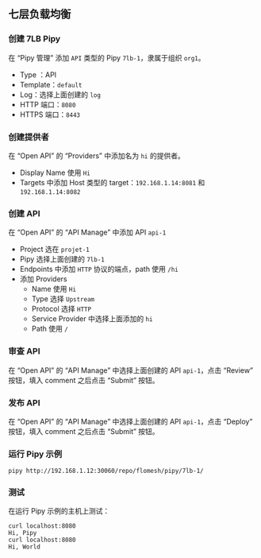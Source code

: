 ## 七层负载均衡

### 创建 7LB Pipy

在 “Pipy 管理” 添加 `API` 类型的 Pipy `7lb-1`，隶属于组织 `org1`。

- Type ：API
- Template：`default`
- Log：选择上面创建的 `log`
- HTTP 端口：`8080`
- HTTPS 端口：`8443`

### 创建提供者

在 “Open API” 的 “Providers” 中添加名为 `hi` 的提供者。

- Display Name 使用 `Hi`
- Targets 中添加 Host 类型的 target：`192.168.1.14:8081` 和 `192.168.1.14:8082`

### 创建 API

在 “Open API” 的 “API Manage” 中添加 API `api-1`

- Project 选在 `projet-1`
- Pipy 选择上面创建的 `7lb-1`
- Endpoints 中添加 `HTTP` 协议的端点，path 使用 `/hi`
- 添加 Providers
  - Name 使用 `Hi`
  - Type 选择 `Upstream`
  - Protocol 选择 `HTTP`
  - Service Provider 中选择上面添加的 `hi`
  - Path 使用 `/`

### 审查 API

在 “Open API” 的 “API Manage” 中选择上面创建的 API `api-1`，点击 “Review” 按钮，填入 comment 之后点击 “Submit” 按钮。

### 发布 API

在 “Open API” 的 “API Manage” 中选择上面创建的 API `api-1`，点击 “Deploy” 按钮，填入 comment 之后点击 “Submit” 按钮。

### 运行 Pipy 示例

```shell
pipy http://192.168.1.12:30060/repo/flomesh/pipy/7lb-1/
```

### 测试

在运行 Pipy 示例的主机上测试：

```shell
curl localhost:8080
Hi, Pipy
curl localhost:8080
Hi, World
```
